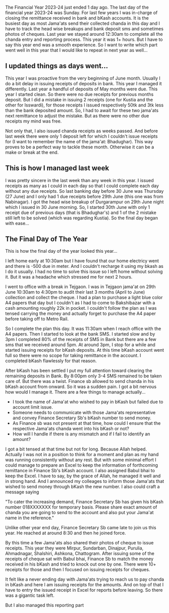 The Financial Year 2023-24 just ended 1 day ago. The last day of the financial year 2023-24 was Sunday. For last few years I was in-charge of closing the remittance received in bank and bKash accounts. It is the busiest day as most Jama'ats send their collected chanda in this day and I have to track the head wise breakups and bank deposit sms and sometimes photos of cheques. Last year we stayed around 12:30am to complete all the chanda entry and reporting process. This year it was 1+ hours. But I have to say this year end was a smooth experience. So I want to write which part went well in this year that I would like to repeat in next year as well...

## I updated things as days went...
This year I was proactive from the very beginning of June month. Usually I do a bit delay in issuing receipts of deposits in bank. This year I managed it differently. Last year a handful of deposits of May months were due. This year I started clean. So there were no due receipts for previous months deposit. But I did a mistake in issuing 2 receipts (one for Kustia and the other for Isswardi), for those receipts I issued respectively 50tk and 3tk less than the bank deposited amount. So, I had to await for these two jama'ats next remittance to adjust the mistake. But as there were no other due receipts my mind was free. 

Not only that, I also issued chanda receipts as weeks passed. And before last week there were only 1 deposit left for which I couldn't issue receipts for (I want to remember the name of the jama'at: Bhadughar). This way proves to be a perfect way to tackle these month. Otherwise it can be a make or break at the end.

## This is how I managed last week
I was pretty sincere in the last week than any week in this year. I issued receipts as many as I could in each day so that I could complete each day without any due receipts. So last banking day before 30 June was Thursday (27 June) and I only had 1 due receipts before 29th June (this one was from Nabinagar). I got the head wise breakup of Durgarampur on 29th June night which I issued in 30 June morning. So, I started 30th June with only 1 receipt due of previous days (that is Bhadughar's) and 1 of the 2 mistake still left to be solved (which was regarding Kustia). So the final day began with ease...

## The Final Day of The Year
This is how the final day of the year looked this year...

I left home early at 10:30am but I have found that our home electricy went and there is -500 due in meter. And I couldn't recharge it using my bkash as I do it usually. I had no time to solve this issue so I left home without solving it. But it was a headache which stressed me for next 2 hours. 

I went to office with a break in Tejgaon. I was in Tejgaon jama'at on 29th June 10:30am to 4:30pm to audit their last 3 months (April to June) collection and collect the cheque. I had a plan to purchase a light blue color A4 papers that day but I couldn't as I had to come to Bakshibazar with a cash amounting roughly 22k in pocket. I couldn't follow the plan as I was tensed carrying the money and actually forget to purchase the A4 paper before taking off to Metro Rail. 

So I complete the plan this day. It was 11:30am when I reach office with the A4 papers. Then I started to look at the bank SMS. I started slow and by 3pm I completed 80% of the receipts of SMS in Bank but there are a few sms that we received around 5pm. At around 3pm, I stop for a while and started issuing receipts for bKash deposits. At this time bKash account went full so there were no scope for taking remittance in the account. I completed bKash flawlessly for that reason. 

After bKash has been settled I put my full attention toward clearing the remaining deposits in Bank. By 8:00pm only 3-4 SMS remained to be taken care of. But there was a twist. Finance sb allowed to send chanda in his bKash account from onward. So it was a sudden pain. I got a bit nervous how would I manage it. There are a few things to manage actually...

- I took the name of Jama'at who wished to pay in bKash but failed due to account limit issue.
- Someone needs to communicate with those Jama'ats representative and convey Finance Secretary Sb's bKash number to send money.
- As Finance sb was not present at that time, how could I ensure that the respective Jama'ats chanda went into his bKash or not?
- How will I handle if there is any mismatch and if I fail to identify an amount?

I got a bit tensed at that time but not for long. Because Allah helped. Actually I was not in a position to think for a moment and plan as my hand was running consistently without any rest. But with some minimal effort I could manage to prepare an Excel to keep the information of forthcoming remittance in Finance Sb's bKash account. I also assigned Babul bhai to keep the Excel. I have to say, by the grace of Allah, he managed it well and in strong hand.  And I announced my colleages to inform those Jama'ats that wished to send money through bKash the new number. I also could craft a message saying 

"To cater the increasing demand, Finance Secretary Sb has given his bKash number 018XXXXXXX for temporary basis. Please share exact amount of chanda you are going to send to the account and also put your Jama'at name in the reference."

Unlike other year end day, Finance Secretary Sb came late to join us this year. He reached at around 8:30 and then he joined force. 

By this time a few Jama'ats also shared their photos of cheque to issue receipts. This year they were Mirpur, Sundarban, Dinajpur, Purulia, Ahmadnagar, Shalshiri, Ashkona, Chattogram. After issuing some of the receipts of cheque sat with Babul bhai, Finance Sb to match the money received in his bKash and tried to knock out one by one. There were 10+ receipts for those and then I focused on issuing receipts for cheques. 

It felt like a never ending day with Jama'ats trying to reach us to pay chanda in bKash and here I am issuing receipts for the amounts. And on top of that I have to entry the issued receipt in Excel for reports before leaving. So there was a gigantic task left.

But I also managed this reporting part 



